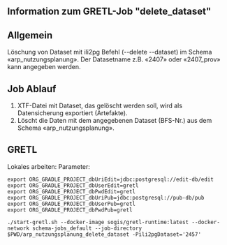 ## Information zum GRETL-Job "delete_dataset"
## Allgemein
Löschung von Dataset mit ili2pg Befehl (--delete --dataset) im Schema «arp_nutzungsplanung». Der Datasetname z.B. «2407» oder «2407_prov» kann angegeben werden. 

## Job Ablauf
1. XTF-Datei mit Dataset, das gelöscht werden soll, wird als Datensicherung exportiert (Artefakte).
2. Löscht die Daten mit dem angegebenen Dataset (BFS-Nr.) aus dem Schema «arp_nutzungsplanung».

## GRETL
Lokales arbeiten:
Parameter:
```
export ORG_GRADLE_PROJECT_dbUriEdit=jdbc:postgresql://edit-db/edit
export ORG_GRADLE_PROJECT_dbUserEdit=gretl
export ORG_GRADLE_PROJECT_dbPwdEdit=gretl
export ORG_GRADLE_PROJECT_dbUriPub=jdbc:postgresql://pub-db/pub
export ORG_GRADLE_PROJECT_dbUserPub=gretl
export ORG_GRADLE_PROJECT_dbPwdPub=gretl
```
```
./start-gretl.sh --docker-image sogis/gretl-runtime:latest --docker-network schema-jobs_default --job-directory $PWD/arp_nutzungsplanung_delete_dataset -Pili2pgDataset='2457'
```